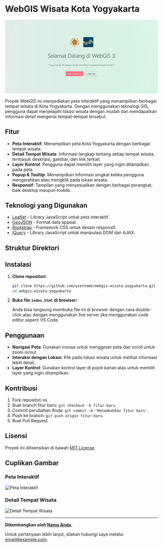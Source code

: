 # WebGIS Wisata Kota Yogyakarta

![Banner](landing.png)

Proyek WebGIS ini menyediakan peta interaktif yang menampilkan berbagai tempat wisata di Kota Yogyakarta. Dengan menggunakan teknologi GIS, pengguna dapat menjelajahi lokasi wisata dengan mudah dan mendapatkan informasi detail mengenai tempat-tempat tersebut.

## Fitur

- **Peta Interaktif**: Menampilkan peta Kota Yogyakarta dengan berbagai tempat wisata.
- **Detail Tempat Wisata**: Informasi lengkap tentang setiap tempat wisata, termasuk deskripsi, gambar, dan link terkait.
- **Layer Kontrol**: Pengguna dapat memilih layer yang ingin ditampilkan pada peta.
- **Popup & Tooltip**: Menampilkan informasi singkat ketika pengguna mengarahkan atau mengklik pada lokasi wisata.
- **Responsif**: Tampilan yang menyesuaikan dengan berbagai perangkat, baik desktop maupun mobile.

## Teknologi yang Digunakan

- [Leaflet](https://leafletjs.com/) - Library JavaScript untuk peta interaktif.
- [GeoJSON](https://geojson.org/) - Format data spasial.
- [Bootstrap](https://getbootstrap.com/) - Framework CSS untuk desain responsif.
- [jQuery](https://jquery.com/) - Library JavaScript untuk manipulasi DOM dan AJAX.

## Struktur Direktori


## Instalasi

1. **Clone repositori:**

    ```bash
    git clone https://github.com/username/webgis-wisata-yogyakarta.git
    cd webgis-wisata-yogyakarta
    ```

2. **Buka file `index.html` di browser:**

    Anda bisa langsung membuka file ini di browser dengan cara double-click atau dengan menggunakan live server jika menggunakan code editor seperti VS Code.

## Penggunaan

- **Navigasi Peta**: Gunakan mouse untuk menggeser peta dan scroll untuk zoom in/out.
- **Interaksi dengan Lokasi**: Klik pada lokasi wisata untuk melihat informasi lebih detail.
- **Layer Kontrol**: Gunakan kontrol layer di pojok kanan atas untuk memilih layer yang ingin ditampilkan.

## Kontribusi

1. Fork repositori ini.
2. Buat branch fitur baru: `git checkout -b fitur-baru`.
3. Commit perubahan Anda: `git commit -m 'Menambahkan fitur baru'`.
4. Push ke branch: `git push origin fitur-baru`.
5. Buat Pull Request.

## Lisensi

Proyek ini dilisensikan di bawah [MIT License](LICENSE).

## Cuplikan Gambar

### Peta Interaktif

![Peta Interaktif](images/screenshot1.png)

### Detail Tempat Wisata

![Detail Tempat Wisata](images/screenshot2.png)

---

**Dikembangkan oleh [Nama Anda](https://github.com/username).**

Untuk pertanyaan lebih lanjut, silakan hubungi saya melalui [email@example.com](mailto:email@example.com).
